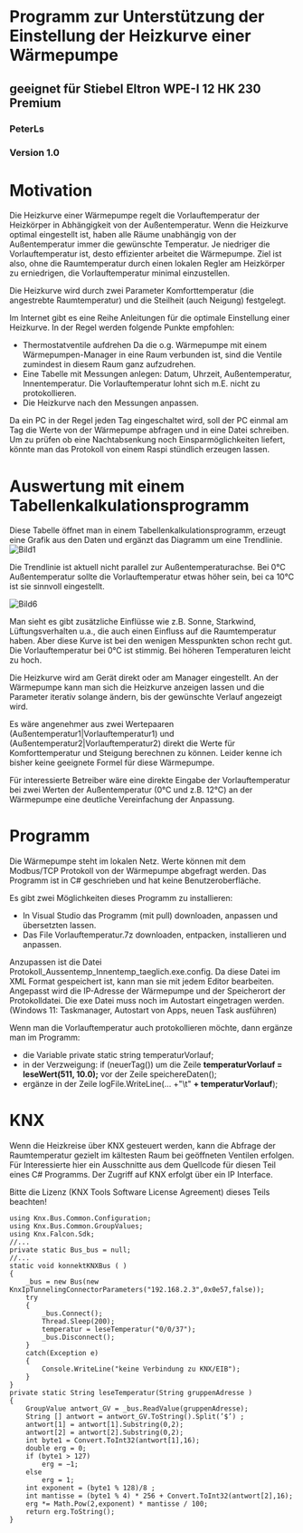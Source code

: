 # Programm zur Unterstützung der Einstellung der Heizkurve einer Wärmepumpe
## geeignet für Stiebel Eltron WPE-I 12 HK 230 Premium
### PeterLs
### Version 1.0
# Motivation
Die Heizkurve einer Wärmepumpe regelt die Vorlauftemperatur der Heizkörper in Abhängigkeit von der Außentemperatur. Wenn die Heizkurve optimal eingestellt ist, haben alle Räume unabhängig von der Außentemperatur immer die gewünschte Temperatur. Je niedriger die Vorlauftemperatur ist, desto effizienter arbeitet die Wärmepumpe. Ziel ist also, ohne die Raumtemperatur durch einen lokalen Regler am Heizkörper zu erniedrigen, die Vorlauftemperatur minimal einzustellen.

Die Heizkurve wird durch zwei Parameter Komforttemperatur (die angestrebte Raumtemperatur) und die Steilheit (auch Neigung) festgelegt. 

Im Internet gibt es eine Reihe Anleitungen für die optimale Einstellung einer Heizkurve. In der Regel werden folgende Punkte empfohlen:
* Thermostatventile aufdrehen
  Da die o.g. Wärmepumpe mit einem Wärmepumpen-Manager in eine Raum verbunden ist, sind die Ventile zumindest in diesem Raum ganz aufzudrehen.
* Eine Tabelle mit Messungen anlegen:
  Datum, Uhrzeit, Außentemperatur, Innentemperatur.
  Die Vorlauftemperatur lohnt sich m.E. nicht zu protokollieren.
* Die Heizkurve nach den Messungen anpassen.

Da ein PC in der Regel jeden Tag eingeschaltet wird, soll der PC einmal am Tag die
Werte von der Wärmepumpe abfragen und in eine Datei schreiben. Um zu prüfen ob
eine Nachtabsenkung noch Einsparmöglichkeiten liefert, könnte man das Protokoll von
einem Raspi stündlich erzeugen lassen.
# Auswertung mit einem Tabellenkalkulationsprogramm
Diese Tabelle öffnet man in einem Tabellenkalkulationsprogramm, erzeugt eine Grafik
aus den Daten und ergänzt das Diagramm um eine Trendlinie.
![Bild1](https://github.com/PeterLs01/Vorlauftemperatur-Waermepumpe/assets/71694571/b51eab9c-6c10-4ce1-859c-ccf02d4566da)

Die Trendlinie ist aktuell nicht parallel zur Außentemperaturachse. Bei 0°C Außentemperatur sollte die Vorlauftemperatur etwas höher sein, bei ca 10°C ist sie sinnvoll
eingestellt.

![Bild6](https://github.com/PeterLs01/Vorlauftemperatur-Waermepumpe/assets/71694571/fc855229-69fe-4584-b1e6-d3da41512cb0)

Man sieht es gibt zusätzliche Einflüsse wie z.B. Sonne, Starkwind, Lüftungsverhalten
u.a., die auch einen Einfluss auf die Raumtemperatur haben. Aber diese Kurve ist bei
den wenigen Messpunkten schon recht gut. Die Vorlauftemperatur bei 0°C ist stimmig.
Bei höheren Temperaturen leicht zu hoch.

Die Heizkurve wird am Gerät direkt oder am Manager eingestellt. An der Wärmepumpe kann man sich die Heizkurve anzeigen lassen und die Parameter iterativ solange
ändern, bis der gewünschte Verlauf angezeigt wird.

Es wäre angenehmer aus zwei Wertepaaren (Außentemperatur1|Vorlauftemperatur1)
und (Außentemperatur2|Vorlauftemperatur2) direkt die Werte für Komforttemperatur
und Steigung berechnen zu können. Leider kenne ich bisher keine geeignete Formel für
diese Wärmepumpe.

Für interessierte Betreiber wäre eine direkte Eingabe der Vorlauftemperatur bei zwei
Werten der Außentemperatur (0°C und z.B. 12°C) an der Wärmepumpe eine deutliche
Vereinfachung der Anpassung.
# Programm
Die Wärmepumpe steht im lokalen Netz. Werte können mit dem Modbus/TCP Protokoll
von der Wärmepumpe abgefragt werden. Das Programm ist in C# geschrieben und hat
keine Benutzeroberfläche.

Es gibt zwei Möglichkeiten dieses Programm zu installieren:
* In Visual Studio das Programm (mit pull) downloaden, anpassen und übersetzten lassen.
* Das File Vorlauftemperatur.7z downloaden, entpacken, installieren und anpassen.

Anzupassen ist die Datei Protokoll_Aussentemp_Innentemp_taeglich.exe.config. Da
diese Datei im XML Format gespeichert ist, kann man sie mit jedem Editor bearbeiten.
Angepasst wird die IP-Adresse der Wärmepumpe und der Speicherort der Protokolldatei.
Die exe Datei muss noch im Autostart eingetragen werden. (Windows 11: Taskmanager,
Autostart von Apps, neuen Task ausführen)

Wenn man die Vorlauftemperatur auch protokollieren möchte, dann ergänze man im Programm:
* die Variable private static string temperaturVorlauf;
* in der Verzweigung: if (neuerTag())
um die Zeile **temperaturVorlauf = leseWert(511, 10.0);** 
vor der Zeile speichereDaten();
* ergänze in der Zeile logFile.WriteLine(... +"\t" **+ temperaturVorlauf**);
# KNX
Wenn die Heizkreise über KNX gesteuert werden, kann die Abfrage der Raumtemperatur
gezielt im kältesten Raum bei geöffneten Ventilen erfolgen. Für Interessierte hier ein
Ausschnitte aus dem Quellcode für diesen Teil eines C# Programms. Der Zugriff auf
KNX erfolgt über ein IP Interface.

Bitte die Lizenz (KNX Tools Software License Agreement) dieses Teils beachten!

    using Knx.Bus.Common.Configuration;
    using Knx.Bus.Common.GroupValues;
    using Knx.Falcon.Sdk;
    //...
    private static Bus_bus = null;
    //...
    static void konnektKNXBus ( )
    {
        _bus = new Bus(new KnxIpTunnelingConnectorParameters("192.168.2.3",0x0e57,false));
        try
        {
            _bus.Connect();
            Thread.Sleep(200);
            temperatur = leseTemperatur("0/0/37");
            _bus.Disconnect();
        }
        catch(Exception e)
        {
            Console.WriteLine("keine Verbindung zu KNX/EIB");
        }
    }
    private static String leseTemperatur(String gruppenAdresse )
    {
        GroupValue antwort_GV = _bus.ReadValue(gruppenAdresse);
        String [] antwort = antwort_GV.ToString().Split(’$’) ;
        antwort[1] = antwort[1].Substring(0,2);
        antwort[2] = antwort[2].Substring(0,2);
        int byte1 = Convert.ToInt32(antwort[1],16);
        double erg = 0;
        if (byte1 > 127)
            erg = −1;
        else
            erg = 1;
        int exponent = (byte1 % 128)/8 ;
        int mantisse = (byte1 % 4) * 256 + Convert.ToInt32(antwort[2],16);
        erg *= Math.Pow(2,exponent) * mantisse / 100;
        return erg.ToString();
    }
